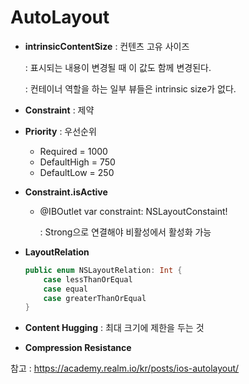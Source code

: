 # AutoLayout

* **intrinsicContentSize** : 컨텐츠 고유 사이즈

  : 표시되는 내용이 변경될 때 이 값도 함께 변경된다.

  : 컨테이너 역할을 하는 일부 뷰들은 intrinsic size가 없다.

  

* **Constraint** : 제약 



* **Priority** : 우선순위
  - Required = 1000
  - DefaultHigh = 750
  - DefaultLow = 250



* **Constraint.isActive**

  - @IBOutlet var constraint: NSLayoutConstaint!

    : Strong으로 연결해야 비활성에서 활성화 가능

    

* **LayoutRelation**

  ```swift
  public enum NSLayoutRelation: Int {
      case lessThanOrEqual
      case equal
      case greaterThanOrEqual
  }
  ```

  

* **Content Hugging** : 최대 크기에 제한을 두는 것

  

* **Compression Resistance**

  





참고 : https://academy.realm.io/kr/posts/ios-autolayout/